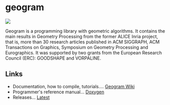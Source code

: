 # geogram

![](https://github.com/BrunoLevy/geogram/wiki/geogram_banner.gif)

Geogram is a programming library with geometric algorithms.
It contains the main results in Geometry Processing from the former
ALICE Inria project, that is, more than 30 research articles published
in ACM SIGGRAPH, ACM Transactions on Graphics, Symposium on Geometry 
Processing and Eurographics. It was supported by two grants from the
European Research Council (ERC): GOODSHAPE and VORPALINE.

Links
-----
  - Documentation, how to compile, tutorials.... [Geogram Wiki](https://github.com/BrunoLevy/geogram/wiki)
  - Programmer's reference manual... [Doxygen](https://brunolevy.github.io/geogram/)  
  - Releases... [Latest](https://brunolevy.github.io/geogram/Releases/)

